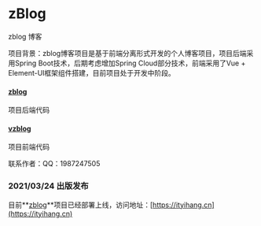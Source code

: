 # zBlog
zblog 博客

项目背景：zblog博客项目是基于前端分离形式开发的个人博客项目，项目后端采用Spring Boot技术，后期考虑增加Spring Cloud部分技术，前端采用了Vue + Element-UI框架组件搭建，目前项目处于开发中阶段。

#### [zblog](https://github.com/Joues/zBlog/tree/main/zblog) 
项目后端代码

#### [vzblog](https://github.com/Joues/zBlog/tree/main/zblogv) 
项目前端代码

联系作者：QQ：1987247505

### 2021/03/24 出版发布
目前**[zblog](https://ityihang.cn)**项目已经部署上线，访问地址：[https://ityihang.cn](https://ityihang.cn)
